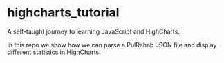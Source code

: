 # highcharts_tutorial
A self-taught journey to learning JavaScript and HighCharts.

In this repo we show how we can parse a PulRehab JSON file and display different statistics in HighCharts.
